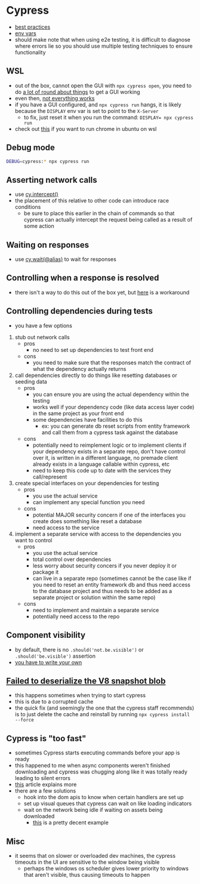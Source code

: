 # Cypress

- [best practices](https://docs.cypress.io/guides/references/best-practices.html)
- [env vars](https://docs.cypress.io/guides/guides/environment-variables.html#Option-4-env)
- should make note that when using e2e testing, it is difficult to diagnose where errors lie so you should use multiple testing techniques to ensure functionality

## WSL
- out of the box, cannot open the GUI with `npx cypress open`, you need to do [a lot of round about things](https://nickymeuleman.netlify.app/blog/gui-on-wsl2-cypress/) to get a GUI working
- even then, [not everything works](https://github.com/cypress-io/cypress/issues/15251)
- if you have a GUI configured, and `npx cypress run` hangs, it is likely because the `DISPLAY` env var is set to point to the `X-Server`
  - to fix, just reset it when you run the command: `DISPLAY= npx cypress run`
- check out [this](https://scottspence.com/2021/01/05/use-chrome-in-ubuntu-wsl/) if you want to run chrome in ubuntu on wsl

## Debug mode
```bash
DEBUG=cypress:* npx cypress run
```

## Asserting network calls
- use [cy.intercept()](https://docs.cypress.io/api/commands/intercept.html)
- the placement of this relative to other code can introduce race conditions
  - be sure to place this earlier in the chain of commands so that cypress can actually intercept the request being called as a result of some action
## Waiting on responses
- use [cy.wait(@alias)](https://docs.cypress.io/api/commands/wait.html) to wait for responses

## Controlling when a response is resolved
- there isn't a way to do this out of the box yet, but [here](https://github.com/cypress-io/cypress/issues/3514) is a workaround

## Controlling dependencies during tests
- you have a few options
1. stub out network calls
   - pros
     - no need to set up dependencies to test front end
   - cons 
     - you need to make sure that the responses match the contract of what the dependency actually returns
2. call dependencies directly to do things like resetting databases or seeding data
   - pros
     - you can ensure you are using the actual dependency within the testing
     - works well if your dependency code (like data access layer code) in the same project as your front end
     - some dependencies have facilities to do this
       - ex: you can generate db reset scripts from entity framework and call them from a cypress task against the database
   - cons
     - potentially need to reimplement logic or to implement clients if your dependency exists in a separate repo, don't have control over it, is written in a different language, no premade client already exists in a language callable within cypress, etc
     - need to keep this code up to date with the services they call/represent
3. create special interfaces on your dependencies for testing
   - pros
     - you use the actual service
     - can implement any special function you need
   - cons
     - potential MAJOR security concern if one of the interfaces you create does something like reset a database
     - need access to the service
4. implement a separate service with access to the dependencies you want to control
   - pros
     - you use the actual service
     - total control over dependencies
     - less worry about security concers if you never deploy it or package it
     - can live in a separate repo (sometimes cannot be the case like if you need to reset an entity framework db and thus need access to the database project and thus needs to be added as a separate project or solution within the same repo)
   - cons
     - need to implement and maintain a separate service
     - potentially need access to the repo

## Component visibility
- by default, there is no `.should('not.be.visible')` or `.should('be.visible')` assertion
- [you have to write your own](https://github.com/cypress-io/cypress/issues/877)

## [Failed to deserialize the V8 snapshot blob](https://github.com/cypress-io/cypress/issues/5440)
- this happens sometimes when trying to start cypress
- this is due to a corrupted cache
- the quick fix (and seemingly the one that the cypress staff recommends) is to just delete the cache and reinstall by running `npx cypress install --force`

## Cypress is "too fast"
- sometimes Cypress starts executing commands before your app is ready
- this happened to me when async components weren't finished downloading and cypress was chugging along like it was totally ready leading to silent errors
- [this](https://www.cypress.io/blog/2018/02/05/when-can-the-test-start/) article explains more
- there are a few solutions
  - hook into the dom apis to know when certain handlers are set up
  - set up visual queues that cypress can wait on like loading indicators
  - wait on the network being idle if waiting on assets being downloaded
    - [this](https://github.com/cypress-io/cypress/issues/1773#issuecomment-813812612) is a pretty decent example

## Misc
- it seems that on slower or overloaded dev machines, the cypress timeouts in the UI are sensitive to the window being visible
  - perhaps the windows os scheduler gives lower priority to windows that aren't visible, thus causing timeouts to happen